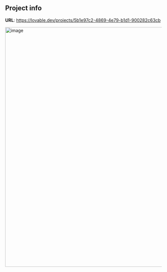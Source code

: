 ## Project info

**URL**: https://lovable.dev/projects/5b1e97c2-4869-4e79-b1d1-900282c63cb

<img width="970" height="771" alt="image" src="https://github.com/user-attachments/assets/9ab819cc-3956-4541-90d1-ac300a6aefa6" />
